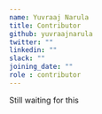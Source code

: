 ```yaml
---
name: Yuvraaj Narula
title: Contributor
github: yuvraajnarula
twitter: ""
linkedin: ""
slack: ""
joining_date: ""
role : contributor
---
```


Still waiting for this

